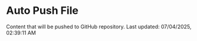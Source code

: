 # Auto Push File

Content that will be pushed to GitHub repository.
Last updated: 07/04/2025, 02:39:11 AM